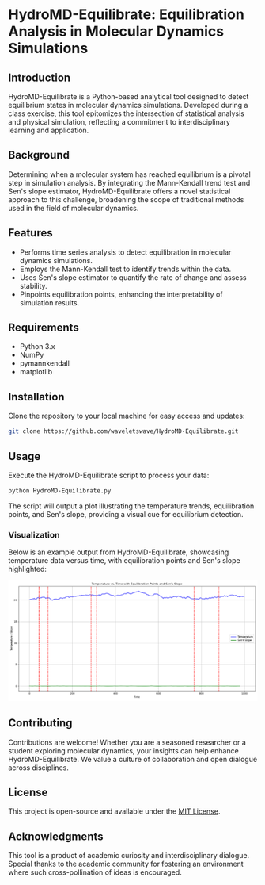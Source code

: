 # HydroMD-Equilibrate: Equilibration Analysis in Molecular Dynamics Simulations

## Introduction
HydroMD-Equilibrate is a Python-based analytical tool designed to detect equilibrium states in molecular dynamics simulations. Developed during a class exercise, this tool epitomizes the intersection of statistical analysis and physical simulation, reflecting a commitment to interdisciplinary learning and application.

## Background
Determining when a molecular system has reached equilibrium is a pivotal step in simulation analysis. By integrating the Mann-Kendall trend test and Sen's slope estimator, HydroMD-Equilibrate offers a novel statistical approach to this challenge, broadening the scope of traditional methods used in the field of molecular dynamics.

## Features
- Performs time series analysis to detect equilibration in molecular dynamics simulations.
- Employs the Mann-Kendall test to identify trends within the data.
- Uses Sen's slope estimator to quantify the rate of change and assess stability.
- Pinpoints equilibration points, enhancing the interpretability of simulation results.

## Requirements
- Python 3.x
- NumPy
- pymannkendall
- matplotlib

## Installation
Clone the repository to your local machine for easy access and updates:
```bash
git clone https://github.com/waveletswave/HydroMD-Equilibrate.git
```

## Usage
Execute the HydroMD-Equilibrate script to process your data:
```bash
python HydroMD-Equilibrate.py
```
The script will output a plot illustrating the temperature trends, equilibration points, and Sen's slope, providing a visual cue for equilibrium detection.

### Visualization
Below is an example output from HydroMD-Equilibrate, showcasing temperature data versus time, with equilibration points and Sen's slope highlighted:

![Temperature vs. Time with Equilibration Points and Sen's Slope](HydroMD-Equilibrate.png)

## Contributing
Contributions are welcome! Whether you are a seasoned researcher or a student exploring molecular dynamics, your insights can help enhance HydroMD-Equilibrate. We value a culture of collaboration and open dialogue across disciplines.

## License
This project is open-source and available under the [MIT License](LICENSE).

## Acknowledgments
This tool is a product of academic curiosity and interdisciplinary dialogue. Special thanks to the academic community for fostering an environment where such cross-pollination of ideas is encouraged.
